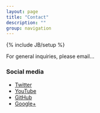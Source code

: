 ```yaml
---
layout: page
title: "Contact"
description: ""
group: navigation
---
```

{% include JB/setup %}

For general inquiries, please email...

### Social media
  * <a href="http://twitter.com/unhcore" target="_blank">Twitter</a>
  * <a href="https://www.youtube.com/channel/UCwj4ipbUiUkTY1-sFpAUIGg" target="_blank">YouTube</a>
  * <a href="http://github.com/unh-core" target="_blank">GitHub</a>
  * <a href="https://plus.google.com/u/0/b/115524425820959484377/115524425820959484377/about?pageId=115524425820959484377" target="_blank">Google+</a>

